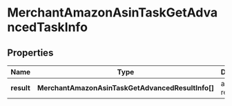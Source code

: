 # MerchantAmazonAsinTaskGetAdvancedTaskInfo

## Properties

| Name | Type | Description | Notes |
|------------ | ------------- | ------------- | -------------|
**result** | **MerchantAmazonAsinTaskGetAdvancedResultInfo[]** | array of results |[optional]|